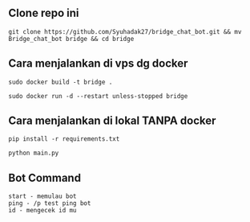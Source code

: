 ## Clone repo ini
```shell
git clone https://github.com/Syuhadak27/bridge_chat_bot.git && mv Bridge_chat_bot bridge && cd bridge
```

## Cara menjalankan di vps dg docker
```shell
sudo docker build -t bridge .
```

```shell
sudo docker run -d --restart unless-stopped bridge
```


## Cara menjalankan di lokal TANPA docker
```shell
pip install -r requirements.txt
```

```shell
python main.py
```

## Bot Command
```shell
start - memulau bot
ping - /p test ping bot
id - mengecek id mu
```
